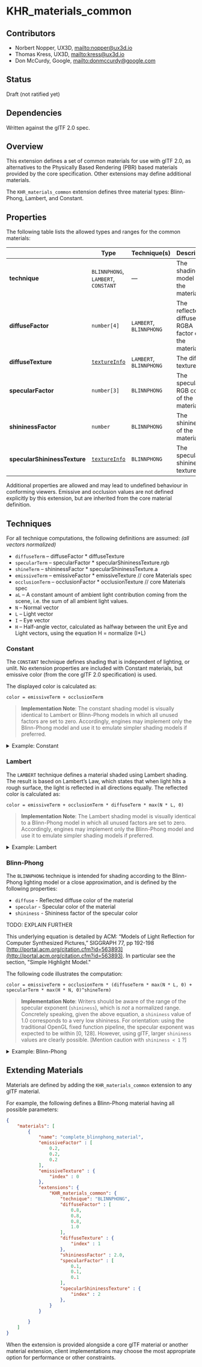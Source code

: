 # KHR\_materials\_common

## Contributors

* Norbert Nopper, UX3D, <mailto:nopper@ux3d.io>
* Thomas Kress, UX3D, <mailto:kress@ux3d.io>
* Don McCurdy, Google, <mailto:donmccurdy@google.com>

## Status

Draft (not ratified yet)

## Dependencies

Written against the glTF 2.0 spec.

## Overview

This extension defines a set of common materials for use with glTF 2.0, as
alternatives to the Physically Based Rendering (PBR) based materials provided
by the core specification. Other extensions may define additional materials.

The `KHR_materials_common` extension defines three material types: Blinn-Phong,
Lambert, and Constant.

## Properties

The following table lists the allowed types and ranges for the common materials:

|                            |Type         | Technique(s) | Description | Required |
|----------------------------|-------------|--------------|-------------|----------|
|**technique**               | `BLINNPHONG`, `LAMBERT`, `CONSTANT` | — |The shading model of the material. | Yes |
|**diffuseFactor**           | `number[4]` | `LAMBERT`, `BLINNPHONG` | The reflected diffuse RGBA factor of the material. | No, default: `[1.0,1.0,1.0,1.0]` |
|**diffuseTexture**          | [`textureInfo`](/specification/2.0/README.md#reference-textureInfo) | `LAMBERT`, `BLINNPHONG` | The diffuse texture. | No |
|**specularFactor**          | `number[3]` | `BLINNPHONG` | The specular RGB color of the material. | No, default: `[1.0,1.0,1.0]` |
|**shininessFactor**         | `number`    | `BLINNPHONG` | The shininess of the material. | No, default: `1.0` |
|**specularShininessTexture**| [`textureInfo`](/specification/2.0/README.md#reference-textureInfo) | `BLINNPHONG` | The specular shininess texture. | No |

Additional properties are allowed and may lead to undefined behaviour in
conforming viewers. Emissive and occlusion values are not defined 
explicitly by this extension, but are inherited from the core material
definition.

## Techniques

For all technique computations, the following definitions are assumed:
*(all vectors normalized)*

* `diffuseTerm` – diffuseFactor * diffuseTexture
* `specularTerm` – specularFactor * specularShininessTexture.rgb
* `shineTerm` – shininessFactor * specularShininessTexture.a
* `emissiveTerm` – emissiveFactor * emissiveTexture // core Materials spec
* `occlusionTerm` – occlusionFactor * occlusionTexture // core Materials spec
* `aL` – A constant amount of ambient light contribution coming from the scene,
i.e. the sum of all ambient light values.
* `N` – Normal vector
* `L` – Light vector
* `I` – Eye vector
* `H` – Half-angle vector, calculated as halfway between the unit Eye and Light
vectors, using the equation H = normalize (I+L)

### Constant

The `CONSTANT` technique defines shading that is independent of lighting, or
unlit. No extension properties are included with Constant materials, but
emissive color (from the core glTF 2.0 specification) is used.

The displayed color is calculated as:

```
color = emissiveTerm + occlusionTerm
```

> **Implementation Note**: The constant shading model is visually identical to
> Lambert or Blinn-Phong models in which all unused factors are set to zero.
> Accordingly, engines may implement only the Blinn-Phong model and use it to
> emulate simpler shading models if preferred.

<details>
    <summary>Example: Constant</summary>
The following example defines a Constant material with an emissive red color.

```json
    "materials": [
        {
            "name": "red_constant_material",
            "emissiveFactor": [ 1.0, 0.0, 0.0 ],
            "extensions": {
                "KHR_materials_cmnBlinnPhong": {
                    "technique": "CONSTANT"
                }
            }
        }
    ]
```
</details>

### Lambert

The `LAMBERT` technique defines a material shaded using Lambert shading. The
result is based on Lambert’s Law, which states that when light hits a rough
surface, the light is reflected in all directions equally. The reflected
color is calculated as:

```
color = emissiveTerm + occlusionTerm * diffuseTerm * max(N * L, 0)
```

> **Implementation Note**: The Lambert shading model is visually identical to a
> Blinn-Phong model in which all unused factors are set to zero. Accordingly,
> engines may implement only the Blinn-Phong model and use it to emulate
> simpler shading models if preferred.

<details>
    <summary>Example: Lambert</summary>
The following example defines a Lambert shaded material with a diffuse texture,
moderate shininess and red specular highlights. 

```json
    "materials": [
        {
            "name": "lambert_textured_material",
            "emissiveTexture" : {
                "index" : 0
            },
            "extensions": {
                "KHR_materials_common": {
                    "technique": "LAMBERT",
                    "diffuseTexture" : {
                        "index" : 1
                    }
                }
            }
        }
    ]
```
</details>

### Blinn-Phong

The `BLINNPHONG` technique is intended for shading according to the Blinn-Phong lighting
model or a close approximation, and is defined by the following properties:

* `diffuse` - Reflected diffuse color of the material
* `specular` - Specular color of the material
* `shininess` - Shininess factor of the specular color

TODO: EXPLAIN FURTHER 

This underlying equation is detailed by ACM: “Models of Light Reflection for
Computer Synthesized Pictures,” SIGGRAPH 77, pp 192-198
[http://portal.acm.org/citation.cfm?id=563893](http://portal.acm.org/citation.cfm?id=563893).
In particular see the section, "Simple Highlight Model."

The following code illustrates the computation:

```
color = emissiveTerm + occlusionTerm * (diffuseTerm * max(N * L, 0) + specularTerm * max(H * N, 0)^shineTerm)
```

> **Implementation Note**: Writers should be aware of the range of the specular
> exponent (`shininess`), which is _not_ a normalized range. Concretely
> speaking, given the above equation, a `shininess` value of 1.0 corresponds to
> a very low shininess. For orientation: using the traditional OpenGL fixed
> function pipeline, the specular exponent was expected to be within [0, 128].
> However, using glTF, larger `shininess` values are clearly possible. [Mention
> caution with `shininess < 1` ?]

<details>
    <summary>Example: Blinn-Phong</summary>
The following example defines a Blinn-Phong shaded material with a diffuse texture,
moderate shininess and red specular highlights. 

```json
    "materials": [
        {
            "name": "shiny_blinnphong_material",
            "extensions": {
                "KHR_materials_common": {
                    "technique": "BLINNPHONG",
                    "diffuseFactor" : [
                        0.8, 
                        0.8, 
                        0.8, 
                        1.0
                    ], 
                    "diffuseTexture" : {
                        "index" : 0
                    }, 
                    "shininessFactor" : 10.0, 
                    "specularFactor" : [
                        1, 
                        0, 
                        0
                    ]
                }
            }
        }
    ]
```
</details>

## Extending Materials

Materials are defined by adding the `KHR_materials_common` extension to any
glTF material.

For example, the following defines a Blinn-Phong material having
all possible parameters:

```json
{
    "materials": [
        {
            "name": "complete_blinnphong_material",
            "emissiveFactor" : [
                0.2, 
                0.2, 
                0.2
            ], 
            "emissiveTexture" : {
                "index" : 0
            },
            "extensions": {
                "KHR_materials_common": {
                    "technique": "BLINNPHONG",
                    "diffuseFactor" : [
                        0.8, 
                        0.8, 
                        0.8, 
                        1.0
                    ], 
                    "diffuseTexture" : {
                        "index" : 1
                    },
                    "shininessFactor" : 2.0, 
                    "specularFactor" : [
                        0.1, 
                        0.1, 
                        0.1
                    ],
                    "specularShininessTexture" : {
                        "index" : 2
                    }, 
                }
            }

        }
    ]
}
```

When the extension is provided alongside a core glTF material or another
material extension, client implementations may choose the most appropriate
option for performance or other constraints.

